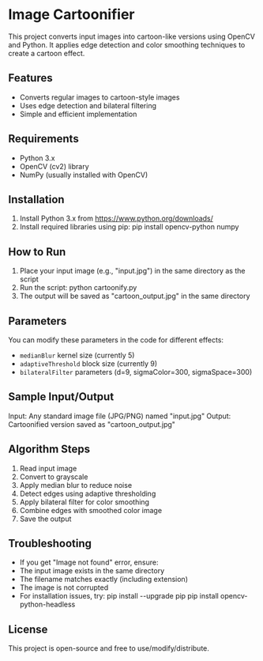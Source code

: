 # Image Cartoonifier
This project converts input images into cartoon-like versions using OpenCV and Python.
It applies edge detection and color smoothing techniques to create a cartoon effect.

## Features
- Converts regular images to cartoon-style images
- Uses edge detection and bilateral filtering
- Simple and efficient implementation

## Requirements
- Python 3.x
- OpenCV (cv2) library
- NumPy (usually installed with OpenCV)

## Installation
1. Install Python 3.x from https://www.python.org/downloads/
2. Install required libraries using pip: 
    pip install opencv-python numpy

## How to Run
1. Place your input image (e.g., "input.jpg") in the same directory as the script
2. Run the script: 
    python cartoonify.py
3. The output will be saved as "cartoon_output.jpg" in the same directory

## Parameters
You can modify these parameters in the code for different effects:
- `medianBlur` kernel size (currently 5)
- `adaptiveThreshold` block size (currently 9)
- `bilateralFilter` parameters (d=9, sigmaColor=300, sigmaSpace=300)

## Sample Input/Output
Input: Any standard image file (JPG/PNG) named "input.jpg"
Output: Cartoonified version saved as "cartoon_output.jpg"

## Algorithm Steps
1. Read input image
2. Convert to grayscale
3. Apply median blur to reduce noise
4. Detect edges using adaptive thresholding
5. Apply bilateral filter for color smoothing
6. Combine edges with smoothed color image
7. Save the output

## Troubleshooting
- If you get "Image not found" error, ensure:
- The input image exists in the same directory
- The filename matches exactly (including extension)
- The image is not corrupted
- For installation issues, try: 
    pip install --upgrade pip
    pip install opencv-python-headless

## License
This project is open-source and free to use/modify/distribute.

